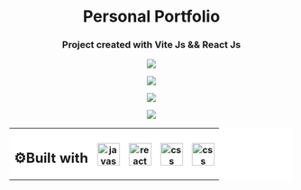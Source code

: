 <h1 align="center">Personal Portfolio</h1>
<h3 align="center">Project created with Vite Js &amp;&amp; React Js</h3>
<table align="center" style="background-color:#FFFFFF">
<tr style="background-color:#FFFFFF">
<th><h2>⚙Built with </h2></th>
<th><img align="center" alt="javascript" width="40" height="40" src="https://user-images.githubusercontent.com/86882630/173864252-6fab4ba3-38cc-4ecf-a948-cbf84367feb9.svg"/></th> 
 <th><img align="center" alt="react" width="40" height="40" src="https://user-images.githubusercontent.com/86882630/173864477-2a2ede98-60c3-4002-9ef0-24a6161c70b4.svg"/>
 <th><img align="center"alt="css" width="40" height="40" src="https://user-images.githubusercontent.com/86882630/173864635-2c02e6a7-1409-45a9-b92f-e81729e93721.svg"/>
 <th><img align="center"alt="css" width="40" height="40" src="https://res.cloudinary.com/dwtkwakbc/image/upload/v1657049094/logosportfolio/Bootstrap_logo_jm6l9t.svg"/>
</tr>


<p align='center'>
      <img align="center" src="https://res.cloudinary.com/dwtkwakbc/image/upload/v1657298920/logosportfolio/homeportfolio_v66rqk.png"/>
</p>
<p align='center'>
      <img align="center" src="https://res.cloudinary.com/dwtkwakbc/image/upload/v1657298920/logosportfolio/aboutme_ju1ado.png"/>
</p>
<p align='center'>
      <img align="center" src="https://res.cloudinary.com/dwtkwakbc/image/upload/v1657298921/logosportfolio/projects_cswvpl.png"/>
</p>

<p align='center'>
      <img align="center" src='https://res.cloudinary.com/dwtkwakbc/image/upload/v1657298920/logosportfolio/skills_k4upl9.png'/>
</p>
